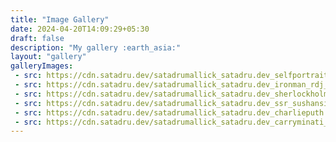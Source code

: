 ```yaml
---
title: "Image Gallery"
date: 2024-04-20T14:09:29+05:30
draft: false
description: "My gallery :earth_asia:"
layout: "gallery"
galleryImages:
 - src: https://cdn.satadru.dev/satadrumallick_satadru.dev_selfportrait.webp
 - src: https://cdn.satadru.dev/satadrumallick_satadru.dev_ironman_rdj_robertdowneyjr_marvel.webp
 - src: https://cdn.satadru.dev/satadrumallick_satadru.dev_sherlockholmes_benedict_cumberbatch.webp
 - src: https://cdn.satadru.dev/satadrumallick_satadru.dev_ssr_sushansinghrajput.webp
 - src: https://cdn.satadru.dev/satadrumallick_satadru.dev_charlieputh.webp
 - src: https://cdn.satadru.dev/satadrumallick_satadru.dev_carryminati_ajeynagar.webp
---
```

